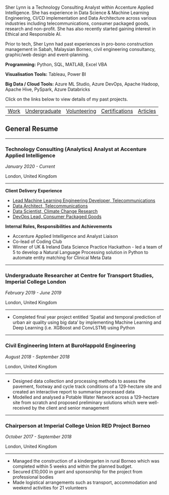 Sher Lynn is a Technology Consulting Analyst within Accenture Applied Intelligence. She has experience in Data Science & Machine Learning Engineering, CI/CD implementation and Data Architecture across various industries including telecommunications, consumer packaged goods, research and non-profit. She has also recently started gaining interest in Ethical and Responsible AI. 

Prior to tech, Sher Lynn had past experiences in pro-bono construction management in Sabah, Malaysian Borneo, civil engineering consultancy, graphic/web design  and event-planning.

**Programming:** Python, SQL, MATLAB, Excel VBA

**Visualisation Tools:** Tableau, Power BI

**Big Data / Cloud Tools:** Azure ML Studio, Azure DevOps, Apache Hadoop, Apache Hive, PySpark, Azure Databricks

Click on the links below to view details of my past projects.

|                           |                                     |                                   |                           |                           |
|:--------------------------|:------------------------------------|:----------------------------------|:--------------------------|:--------------------------|
| [Work](./professional/)   | [Undergraduate](./undergraduate/)   | [Volunteering](./volunteering/)   | [Certifications](./certifications/)| [Articles](./articles/)   |


## General Resume
* * *
### Technology Consulting (Analytics) Analyst at Accenture Applied Intelligence
_January 2020 - Current_

London, United Kingdom
* * *
**Client Delivery Experience**
* [Lead Machine Learning Engineering Developer, Telecommunications]()
* [Data Architect, Telecommunications]()
* [Data Scientist, Climate Change Research]()
* [DevOps Lead, Consumer Packaged Goods]()

**Internal Roles, Responsibilities and Achievements**
* Accenture Applied Intelligence and Analyst Liaison
* Co-lead of Coding Club
* Winner of UK & Ireland Data Science Practice Hackathon - led a team of 5 to develop a Natural Language Processing solution in Python to automate entity matching for Clinical Meta Data

* * *
### Undergraduate Researcher at Centre for Transport Studies, Imperial College London
_February 2019 - June 2019_

London, United Kingdom
* * *
* Completed final year project entitled ‘Spatial and temporal prediction of urban air quality using big data’ by implementing Machine Learning and Deep Learning (i.e. XGBoost and ConvLSTM) using Python

* * *
### Civil Engineering Intern at BuroHappold Engineering
_August 2018 - September 2018_

London, United Kingdom
* * *
* Designed data collection and processing methods to assess the pavement, footway and cycle track conditions of a 129-hectare site and created an interactive report to summarise processed data
* Modelled and analysed a Potable Water Network across a 129-hectare site from scratch and proposed preliminary solutions which were well-received by the client and senior management

* * *
### Chairperson at Imperial College Union RED Project Borneo
_October 2017 - September 2018_

London, United Kingdom
* * *
* Managed the construction of a kindergarten in rural Borneo which was completed within 5 weeks and within the planned budget.
* Secured £10,000 in grant and sponsorship for the project from professional bodies
* Made logistical arrangements such as transport, accommodation and weekend activities for 21 volunteers 
